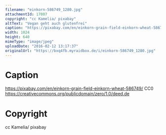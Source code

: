```yaml
---
filename: "einkorn-586749_1280.jpg"
attachmentId: 17807
copyright: "cc Kamelia/ pixabay"
altText: "Vegan geht auch glutenfrei"
caption: "https://pixabay.com/en/einkorn-grain-field-einkorn-wheat-586749/\nCC0\nhttps://creativecommons.org/publicdomain/zero/1.0/deed.de"
width: 1024
height: 640
mimeType: "image/jpeg"
uploadDate: "2016-02-12 13:17:37"
originalUrl: "https://bxq4fb.myraidbox.de/i/einkorn-586749_1280.jpg"
---
```


# Caption

https://pixabay.com/en/einkorn-grain-field-einkorn-wheat-586749/
CC0
https://creativecommons.org/publicdomain/zero/1.0/deed.de

# Copyright

cc Kamelia/ pixabay
